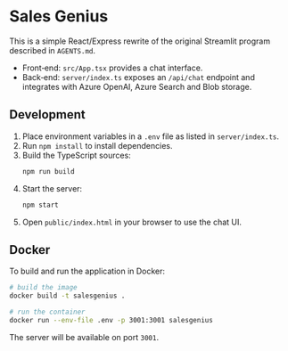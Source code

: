 # Sales Genius

This is a simple React/Express rewrite of the original Streamlit program described in `AGENTS.md`.

- Front‑end: `src/App.tsx` provides a chat interface.
- Back‑end: `server/index.ts` exposes an `/api/chat` endpoint and integrates with Azure OpenAI, Azure Search and Blob storage.

## Development

1. Place environment variables in a `.env` file as listed in `server/index.ts`.
2. Run `npm install` to install dependencies.
3. Build the TypeScript sources:
   ```bash
   npm run build
   ```
4. Start the server:
   ```bash
   npm start
   ```
5. Open `public/index.html` in your browser to use the chat UI.

## Docker

To build and run the application in Docker:

```bash
# build the image
docker build -t salesgenius .

# run the container
docker run --env-file .env -p 3001:3001 salesgenius
```

The server will be available on port `3001`.

